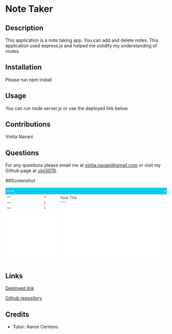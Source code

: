# Note Taker

## Description
This application is a note taking app. You can add and delete notes. This application used express.js and helped me solidify my understanding of routes.

## Installation
Please run npm install

## Usage
You can run node server.js or use the deployed link below.

## Contributions
Vinita Navani
  
## Questions
For any questions please email me at vinita.navani@gmail.com or visit my Github page at [vini3076](https://github.com/vini3076).

##Screenshot

![Screenshot for project](./public/assets/images/screencapture-note-taker-vn-6ebf1fab3cae-herokuapp-notes-2023-08-26-23_14_54.png)



## Links

[Deployed link](https://note-taker-vn-6ebf1fab3cae.herokuapp.com/notes)
 
[Github repository](https://github.com/vini3076/Note-Taker)


## Credits
 - Tutor: Aaron Centeno

